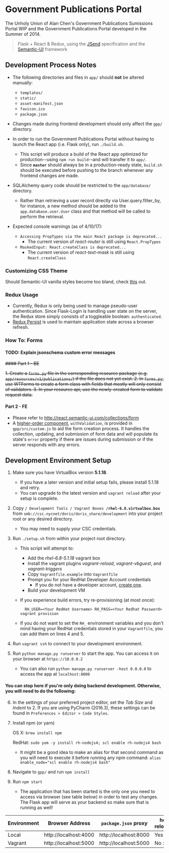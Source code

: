 # Government Publications Portal

The Unholy Union of Alan Chen's Government Publications Sumissions Portal WIP and 
the Government Publications Portal developed in the Summer of 2014.

> Flask + React & Redux, using the [JSend](https://labs.omniti.com/labs/jsend) specification
and the [Semantic-UI](http://react.semantic-ui.com/introduction) framework

## Development Process Notes

- The following directories and files in `app/` should **not** be altered manually:

    - `templates/`
    - `static/`
    - `asset-manifest.json`
    - `favicon.ico`
    - `package.json`
    
- Changes made during frontend development should only affect the `gpp/` directory.

- In order to run the Government Publications Portal without having to launch the React app
(i.e. Flask only), run `./build.sh`.
  - This script will produce a build of the React app optimized for production--using
  `npm run build`--and will transfer it to `app/`.
  - Since **`master`** should always be in a production-ready state, `build.sh` should 
  be executed before pushing to the branch whenever any frontend changes are made.
  
- SQLAlchemy query code should be restricted to the `app/database/` directory.
  - Rather than retrieving a user record directly via User.query.filter_by, for instance, 
  a new method should be added to the `app.database.user.User` class and that method
  will be called to perform the retrieval.
 
- Expected console warnings (as of 4/10/17):
  - `Accessing PropTypes via the main React package is deprecated...`
    - The current version of *react-router* is still using `React.PropTypes`
  - `MaskedInput: React.createClass is deprecated...`
    - The current version of *react-text-mask* is still using `React.createClass`

### Customizing CSS Theme

Should Semantic-UI vanilla styles become too bland, check 
[this](https://github.com/Semantic-Org/Semantic-UI-React#can-i-use-a-customize-css-theme) out.

### Redux Usage

- Currently, Redux is only being used to manage pseudo-user authentication. Since
Flask-Login is handling user state on the server, the Redux store simply consists 
of a toggleable boolean: `authenticated`.
- [Redux Persist](https://github.com/rt2zz/redux-persist#why-redux-persist) is used to maintain
application state across a browser refresh.

### How To: Forms
#### TODO: Explain jsonschema custom error messages
~~#### Part 1 - BE~~

~~1. Create a `forms.py` file in the corresponding resource package
(e.g. `app/resources/v1/publications/`) if the file does not yet exist.
2. In `forms.py`, use WTForms to create a form class with fields that mostly will only consist of validators.
3. In your resource api, use the newly-created form to validate request data.~~

#### Part 2 - FE

- Please refer to http://react.semantic-ui.com/collections/form
- A [higher-order component](https://facebook.github.io/react/docs/higher-order-components.html), `withValidation`, 
is provided in `gpp/src/custom.js` to aid the form creation process. It handles the collection, updating, and 
submission of form data and will populate its state's `error` property if there are issues during submission or 
if the server responds with any errors.
    
## Development Environment Setup

1. Make sure you have VirtualBox version **5.1.18**.
    - If you have a later version and initial setup fails, please install 5.1.18 and retry.
    - You can upgrade to the latest version and `vagrant reload` after your setup is complete.

2. Copy `/ Development Tools / Vagrant Boxes /`**`rhel-6.8.virtualbox.box`** from 
`smb://csc.nycnet/doris/doris_share/development` into your project root or any desired directory.
    - You may need to supply your CSC credentials.

3. Run `./setup.sh` from within your project root directory.

    - This script will attempt to:
    
        - Add the *rhel-6.8-5.1.18* vagrant box
        - Install the vagrant plugins *vagrant-reload*, *vagrant-vbguest*, and *vagrant-triggers*
        - Copy `Vagrantfile.example` into `Vagrantfile`
        - Prompt you for your RedHat Developer Account credentials
            - If you do not have a developer account, [create one](https://www.redhat.com/en/developers).
        - Build your development VM
        
    - If you experience build errors, try re-provisioning (at most once):

            RH_USER=<Your RedHat Username> RH_PASS=<Your Redhat Password> vagrant provision
    
    - If you do not want to set the `RH_` environment variables and you don't mind having 
    your RedHat credentials stored in your `Vagrantfile`, you can add them on lines 4 and 5.

4. Run `vagrant ssh` to connect to your development environment.

5. Run `python manage.py runserver` to start the app.
You can access it on your browser at `https://10.0.0.2`

    - You can also run `python manage.py runserver -host 0.0.0.0` to access the app at `localhost:8000`
    
#### You can stop here if you're only doing backend development. Otherwise, you will need to do the following:

6. In the settings of your preferred project editor, set the *Tab Size* and *Indent* to 2.
If you are using PyCharm (2016.3), these settings can be found in `Preferences > Editor > Code Styles`.

7. Install npm (or yarn)

    OS X: `brew install npm`
    
    RedHat: `sudo yum -y install rh-nodejs4; scl enable rh-nodejs4 bash`

      - It might be a good idea to make an alias for that second command as 
        you will need to execute it before running any npm command: `alias enable_node="scl enable rh-nodejs4 bash"`

8. Navigate to `gpp/` and run `npm install`

9. Run `npm start`
       
   - The application that has been started is the only one you need to access via browser 
     (see table below) in order to test any changes. The Flask app will serve as your 
     backend so make sure that is running as well!

| Environment | Browser Address | `package.json` proxy | hot reload? |
|---|---|---|---|
| Local | http://localhost:4000 | http://localhost:8000 | Yes |
| Vagrant | http://localhost:5000 | http://localhost:5000 | No :( |